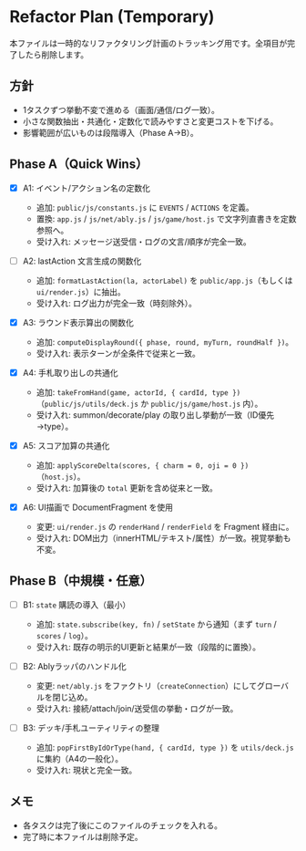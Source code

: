 # Refactor Plan (Temporary)

本ファイルは一時的なリファクタリング計画のトラッキング用です。全項目が完了したら削除します。

## 方針
- 1タスクずつ挙動不変で進める（画面/通信/ログ一致）。
- 小さな関数抽出・共通化・定数化で読みやすさと変更コストを下げる。
- 影響範囲が広いものは段階導入（Phase A→B）。

## Phase A（Quick Wins）
- [x] A1: イベント/アクション名の定数化
  - 追加: `public/js/constants.js` に `EVENTS` / `ACTIONS` を定義。
  - 置換: `app.js` / `js/net/ably.js` / `js/game/host.js` で文字列直書きを定数参照へ。
  - 受け入れ: メッセージ送受信・ログの文言/順序が完全一致。

- [ ] A2: lastAction 文言生成の関数化
  - 追加: `formatLastAction(la, actorLabel)` を `public/app.js`（もしくは `ui/render.js`）に抽出。
  - 受け入れ: ログ出力が完全一致（時刻除外）。

- [x] A3: ラウンド表示算出の関数化
  - 追加: `computeDisplayRound({ phase, round, myTurn, roundHalf })`。
  - 受け入れ: 表示ターンが全条件で従来と一致。

- [x] A4: 手札取り出しの共通化
  - 追加: `takeFromHand(game, actorId, { cardId, type })`（`public/js/utils/deck.js` か `public/js/game/host.js` 内）。
  - 受け入れ: summon/decorate/play の取り出し挙動が一致（ID優先→type）。

- [x] A5: スコア加算の共通化
  - 追加: `applyScoreDelta(scores, { charm = 0, oji = 0 })`（`host.js`）。
  - 受け入れ: 加算後の `total` 更新を含め従来と一致。

- [x] A6: UI描画で DocumentFragment を使用
  - 変更: `ui/render.js` の `renderHand` / `renderField` を Fragment 経由に。
  - 受け入れ: DOM出力（innerHTML/テキスト/属性）が一致。視覚挙動も不変。

## Phase B（中規模・任意）
- [ ] B1: `state` 購読の導入（最小）
  - 追加: `state.subscribe(key, fn)` / `setState` から通知（まず `turn` / `scores` / `log`）。
  - 受け入れ: 既存の明示的UI更新と結果が一致（段階的に置換）。

- [ ] B2: Ablyラッパのハンドル化
  - 変更: `net/ably.js` をファクトリ（`createConnection`）にしてグローバルを閉じ込め。
  - 受け入れ: 接続/attach/join/送受信の挙動・ログが一致。

- [ ] B3: デッキ/手札ユーティリティの整理
  - 追加: `popFirstByIdOrType(hand, { cardId, type })` を `utils/deck.js` に集約（A4の一般化）。
  - 受け入れ: 現状と完全一致。

## メモ
- 各タスクは完了後にこのファイルのチェックを入れる。
- 完了時に本ファイルは削除予定。
